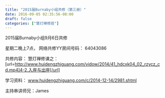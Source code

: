 ```yaml
---
title: "2015届Burnaby小组共修（第三册）"
date: 2016-09-05 02:35:56-08:00
draft: false
categories: ["慧灯禅修班"]
---
```

2015届Burnaby小组9月6日共修

星期二晚上7点，
网络共修YY房间号码： 64043086

共修内容：
慧灯禅修课之：[url=http://www.huidengzhiguang.com/vidow/2014/41_hdcxk04_02_rzycz_cd.mp4]4-2.入座与出座[/url] 

学习资料：
www.huidengzhiguang.com/c/2014-12-14/2981.shtml 

主持串讲师兄：James
